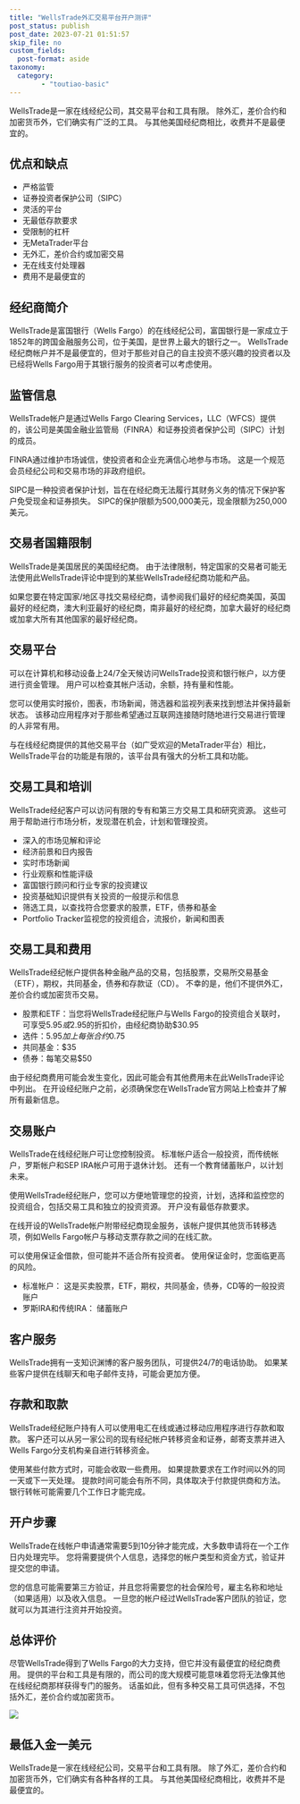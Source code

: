 ```yaml
---
title: "WellsTrade外汇交易平台开户测评"
post_status: publish
post_date: 2023-07-21 01:51:57
skip_file: no
custom_fields: 
  post-format: aside
taxonomy:
  category:
        - "toutiao-basic"
---
```


WellsTrade是一家在线经纪公司，其交易平台和工具有限。 除外汇，差价合约和加密货币外，它们确实有广泛的工具。 与其他美国经纪商相比，收费并不是最便宜的。

## 优点和缺点

- 严格监管
- 证券投资者保护公司（SIPC）
- 灵活的平台
- 无最低存款要求
- 受限制的杠杆
- 无MetaTrader平台
- 无外汇，差价合约或加密交易
- 无在线支付处理器
- 费用不是最便宜的

## 经纪商简介

WellsTrade是富国银行（Wells Fargo）的在线经纪公司，富国银行是一家成立于1852年的跨国金融服务公司，位于美国，是世界上最大的银行之一。 WellsTrade经纪商帐户并不是最便宜的，但对于那些对自己的自主投资不感兴趣的投资者以及已经将Wells Fargo用于其银行服务的投资者可以考虑使用。

## 监管信息

WellsTrade帐户是通过Wells Fargo Clearing Services，LLC（WFCS）提供的，该公司是美国金融业监管局（FINRA）和证券投资者保护公司（SIPC）计划的成员。

FINRA通过维护市场诚信，使投资者和企业充满信心地参与市场。 这是一个规范会员经纪公司和交易市场的非政府组织。

SIPC是一种投资者保护计划，旨在在经纪商无法履行其财务义务的情况下保护客户免受现金和证券损失。 SIPC的保护限额为500,000美元，现金限额为250,000美元。

## 交易者国籍限制

WellsTrade是美国居民的美国经纪商。 由于法律限制，特定国家的交易者可能无法使用此WellsTrade评论中提到的某些WellsTrade经纪商功能和产品。

如果您要在特定国家/地区寻找交易经纪商，请参阅我们最好的经纪商美国，英国最好的经纪商，澳大利亚最好的经纪商，南非最好的经纪商，加拿大最好的经纪商或加拿大所有其他国家的最好经纪商。

## 交易平台

可以在计算机和移动设备上24/7全天候访问WellsTrade投资和银行帐户，以方便进行资金管理。 用户可以检查其帐户活动，余额，持有量和性能。

您可以使用实时报价，图表，市场新闻，筛选器和监视列表来找到想法并保持最新状态。 该移动应用程序对于那些希望通过互联网连接随时随地进行交易进行管理的人非常有用。

与在线经纪商提供的其他交易平台（如广受欢迎的MetaTrader平台）相比，WellsTrade平台的功能是有限的，该平台具有强大的分析工具和功能。

## 交易工具和培训

WellsTrade经纪客户可以访问有限的专有和第三方交易工具和研究资源。 这些可用于帮助进行市场分析，发现潜在机会，计划和管理投资。

- 深入的市场见解和评论
- 经济前景和日内报告
- 实时市场新闻
- 行业观察和性能评级
- 富国银行顾问和行业专家的投资建议
- 投资基础知识提供有关投资的一般提示和信息
- 筛选工具，以查找符合您要求的股票，ETF，债券和基金
- Portfolio Tracker监视您的投资组合，流报价，新闻和图表

## 交易工具和费用

WellsTrade经纪帐户提供各种金融产品的交易，包括股票，交易所交易基金（ETF），期权，共同基金，债券和存款证（CD）。 不幸的是，他们不提供外汇，差价合约或加密货币交易。

- 股票和ETF：当您将WellsTrade经纪账户与Wells Fargo的投资组合关联时，可享受$5.95或$2.95的折扣价，由经纪商协助$30.95
- 选件：$5.95加上每张合约$0.75
- 共同基金：$35
- 债券：每笔交易$50

由于经纪商费用可能会发生变化，因此可能会有其他费用未在此WellsTrade评论中列出。 在开设经纪账户之前，必须确保您在WellsTrade官方网站上检查并了解所有最新信息。

## 交易账户

WellsTrade在线经纪账户可让您控制投资。 标准帐户适合一般投资，而传统帐户，罗斯帐户和SEP IRA帐户可用于退休计划。 还有一个教育储蓄账户，以计划未来。

使用WellsTrade经纪账户，您可以方便地管理您的投资，计划，选择和监控您的投资组合，包括交易工具和独立的投资资源。 开户没有最低存款要求。

在线开设的WellsTrade帐户附带经纪商现金服务，该帐户提供其他货币转移选项，例如Wells Fargo帐户与移动支票存款之间的在线汇款。

可以使用保证金借款，但可能并不适合所有投资者。 使用保证金时，您面临更高的风险。

- 标准帐户： 这是买卖股票，ETF，期权，共同基金，债券，CD等的一般投资账户
- 罗斯IRA和传统IRA： 储蓄账户

## 客户服务

WellsTrade拥有一支知识渊博的客户服务团队，可提供24/7的电话协助。 如果某些客户提供在线聊天和电子邮件支持，可能会更加方便。

## 存款和取款

WellsTrade经纪账户持有人可以使用电汇在线或通过移动应用程序进行存款和取款。 客户还可以从另一家公司的现有经纪帐户转移资金和证券，邮寄支票并进入Wells Fargo分支机构亲自进行转移资金。

使用某些付款方式时，可能会收取一些费用。 如果提款要求在工作时间以外的同一天或下一天处理。 提款时间可能会有所不同，具体取决于付款提供商和方法。 银行转帐可能需要几个工作日才能完成。

## 开户步骤

WellsTrade在线帐户申请通常需要5到10分钟才能完成，大多数申请将在一个工作日内处理完毕。 您将需要提供个人信息，选择您的帐户类型和资金方式，验证并提交您的申请。

您的信息可能需要第三方验证，并且您将需要您的社会保险号，雇主名称和地址（如果适用）以及收入信息。 一旦您的帐户经过WellsTrade客户团队的验证，您就可以为其进行注资并开始投资。

## 总体评价

尽管WellsTrade得到了Wells Fargo的大力支持，但它并没有最便宜的经纪商费用。 提供的平台和工具是有限的，而公司的庞大规模可能意味着您将无法像其他在线经纪商那样获得专门的服务。 话虽如此，但有多种交易工具可供选择，不包括外汇，差价合约或加密货币。

![](https://cdn.fendou.la/funstoutiao/2020/11/WellsTrade-Logo.png)

## 最低入金一美元

WellsTrade是一家在线经纪公司，交易平台和工具有限。 除了外汇，差价合约和加密货币外，它们确实有各种各样的工具。 与其他美国经纪商相比，收费并不是最便宜的。
